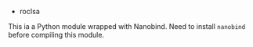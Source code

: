 * rocIsa

This ia a Python module wrapped with Nanobind. Need to install ``nanobind`` before compiling this module.
